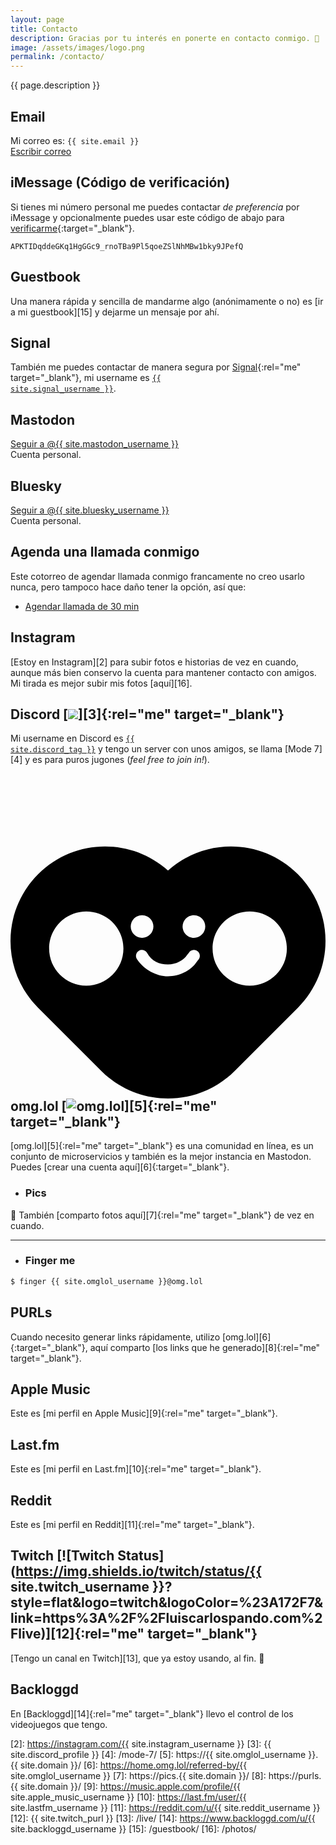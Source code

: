 ```yaml
---
layout: page
title: Contacto
description: Gracias por tu interés en ponerte en contacto conmigo. 🥰
image: /assets/images/logo.png
permalink: /contacto/
---
```


<p class="text-center">{{ page.description }}</p>

## <i class="fa-solid fa-envelope"></i> Email
Mi correo es: <code>{{ site.email }}</code><br>
<a href="mailto:{{ site.email }}" class="btn btn-primary btn-sm" data-toggle="tooltip" data-placement="top" title="Escribir correo">
<i class="fa-solid fa-pen-to-square"></i> Escribir correo
</a>

## <i class="fa-brands fa-apple"></i> iMessage (Código de verificación)
Si tienes mi número personal me puedes contactar _de preferencia_ por iMessage y opcionalmente puedes usar este código de abajo para [verificarme](https://support.apple.com/es-mx/118246){:target="_blank"}.

```
APKTIDqddeGKq1HgGGc9_rnoTBa9Pl5qoeZSlNhMBw1bky9JPefQ
```

## <i class="fa-solid fa-file-signature"></i> Guestbook
Una manera rápida y sencilla de mandarme algo (anónimamente o no) es [ir a mi guestbook][15] y dejarme un mensaje por ahí.

## <i class="fa-brands fa-signal-messenger"></i> Signal
También me puedes contactar de manera segura por [Signal][1]{:rel="me" target="_blank"}, mi username es <a href="https://signal.me/#eu/yXhJR9hhF1ntcOAnw5Cl6kLpsoxcYzyzFAtH-m4sLL1nZ8Ta_fBK_5lIcmQzHKyo" rel="me" target="_blank"><code>{{ site.signal_username }}</code></a>.

## <i class="fa-brands fa-mastodon"></i> Mastodon
<a rel="me" href="{{ site.mastodon_url }}" class="btn btn-primary btn-sm" data-toggle="tooltip" data-placement="top" title="Seguir a @{{ site.mastodon_username }} en Mastodon" target="_blank">
<i class="fa-brands fa-mastodon"></i> Seguir a @{{ site.mastodon_username }}
</a>
<br>
Cuenta personal.

## <i class="fa-brands fa-bluesky"></i> Bluesky
<a rel="me" href="{{ site.bluesky_url }}" class="btn btn-primary btn-sm" data-toggle="tooltip" data-placement="top" title="Seguir a @{{ site.bluesky_username }} en Bluesky" target="_blank">
<i class="fa-brands fa-bluesky"></i> Seguir a @{{ site.bluesky_username }}
</a>
<br>
Cuenta personal.

## <i class="fa-solid fa-calendar-days"></i> Agenda una llamada conmigo
Este cotorreo de agendar llamada conmigo francamente no creo usarlo nunca, pero tampoco hace daño tener la opción, así que:

<ul class="list-inline">
<li class="list-inline-item">
<a href="https://cal.com/luiscarlospando/30min" class="btn btn-primary btn-sm" data-toggle="tooltip" data-placement="top" title="Agendar llamada de 30 min" target="_blank"><i class="fa-solid fa-video"></i> Agendar llamada de 30 min</a>
</li>
</ul>

## <i class="fa-brands fa-instagram"></i> Instagram
[Estoy en Instagram][2] para subir fotos e historias de vez en cuando, aunque más bien conservo la cuenta para mantener contacto con amigos. Mi tirada es mejor subir mis fotos [aquí][16].

## <i class="fa-brands fa-discord"></i> Discord [![](https://dcbadge.limes.pink/api/shield/86571896581132288?style=flat&theme=discord-inverted)][3]{:rel="me" target="_blank"}
Mi username en Discord es <a href="{{ site.discord_profile }}" rel="me" target="_blank"><code>{{ site.discord_tag }}</code></a> y tengo un server con unos amigos, se llama [Mode 7][4] y es para puros jugones (_feel free to join in!_).

## <svg id="omglol-icon" viewBox="0 0 500 500" xmlns="http://www.w3.org/2000/svg"><path d="M 250 500 C 211.611 500 173.225 485.355 143.934 456.066 L 43.934 356.066 C -14.645 297.487 -14.645 202.514 43.934 143.935 C 100.532 87.337 191.104 85.422 250 138.191 C 308.898 85.423 399.47 87.339 456.066 143.935 C 514.645 202.514 514.645 297.487 456.066 356.066 L 356.066 456.066 C 326.777 485.355 288.389 500 250 500 Z M 179.245 262.013 C 179.245 229.449 152.847 203.051 120.283 203.051 C 87.719 203.051 61.321 229.449 61.321 262.013 C 61.321 294.577 87.719 320.975 120.283 320.975 C 152.847 320.975 179.245 294.577 179.245 262.013 Z M 438.679 262.013 C 438.679 229.449 412.281 203.051 379.717 203.051 C 347.153 203.051 320.755 229.449 320.755 262.013 C 320.755 294.577 347.153 320.975 379.717 320.975 C 412.281 320.975 438.679 294.577 438.679 262.013 Z M 208.843 209 C 198.899 209 190.841 217.058 190.841 226.998 C 190.841 236.942 198.899 245 208.843 245 C 218.783 245 226.841 236.942 226.841 226.998 C 226.841 217.058 218.783 209 208.843 209 Z M 291.161 209.037 C 281.217 209.037 273.159 217.095 273.159 227.035 C 273.159 236.979 281.217 245.037 291.161 245.037 C 301.101 245.037 309.159 236.979 309.159 227.035 C 309.159 217.095 301.101 209.037 291.161 209.037 Z M 203.661 265.526 C 199.217 268.249 197.823 274.056 200.545 278.5 C 211.949 295.681 231.878 306.105 249.84 306.105 C 258.902 306.105 269.168 303.619 277.366 299.2 C 281.46 296.994 285.838 293.868 289.368 290.545 C 292.874 287.243 297.559 280.437 297.559 280.437 C 297.972 279.996 297.559 280.437 297.559 280.437 C 301.351 276.866 301.53 270.896 297.959 267.102 C 294.387 263.309 288.417 263.13 284.623 266.702 C 284.623 266.702 284.209 267.143 284.623 266.702 C 284.623 266.702 279.06 274.334 276.434 276.807 C 273.83 279.26 271.466 280.947 268.415 282.59 C 262.325 285.873 256.683 287.237 249.84 287.237 C 235.989 287.237 224.104 282.26 216.632 268.641 C 213.91 264.198 208.102 262.803 203.659 265.526 L 203.661 265.526 Z" id="path26"></path></svg> omg.lol [![omg.lol](https://omg.8bitsqu.id/?user=mijo)][5]{:rel="me" target="_blank"}
[omg.lol][5]{:rel="me" target="_blank"} es una comunidad en línea, es un conjunto de microservicios y también es la mejor instancia en Mastodon. Puedes [crear una cuenta aquí][6]{:target="_blank"}.

 - ### <i class="fa-solid fa-camera"></i> Pics
🤫 También [comparto fotos aquí][7]{:rel="me" target="_blank"} de vez en cuando.

---

 - ### <i class="fa-solid fa-terminal"></i> Finger me
```bash
$ finger {{ site.omglol_username }}@omg.lol
```

## <i class="fa-solid fa-arrow-right-from-bracket"></i> PURLs
Cuando necesito generar links rápidamente, utilizo [omg.lol][6]{:target="_blank"}, aquí comparto [los links que he generado][8]{:rel="me" target="_blank"}.

## <i class="fa-brands fa-itunes-note"></i> Apple Music
Este es [mi perfil en Apple Music][9]{:rel="me" target="_blank"}.

## <i class="fa-brands fa-lastfm"></i> Last.fm
Este es [mi perfil en Last.fm][10]{:rel="me" target="_blank"}.

## <i class="fa-brands fa-reddit"></i> Reddit
Este es [mi perfil en Reddit][11]{:rel="me" target="_blank"}.

## <i class="fa-brands fa-twitch"></i> Twitch [![Twitch Status](https://img.shields.io/twitch/status/{{ site.twitch_username }}?style=flat&logo=twitch&logoColor=%23A172F7&link=https%3A%2F%2Fluiscarlospando.com%2Flive)][12]{:rel="me" target="_blank"}
[Tengo un canal en Twitch][13], que ya estoy usando, al fin. 🎉

## <i class="fa-solid fa-gamepad"></i> Backloggd
En [Backloggd][14]{:rel="me" target="_blank"} llevo el control de los videojuegos que tengo.

[1]: https://signal.me/#eu/yXhJR9hhF1ntcOAnw5Cl6kLpsoxcYzyzFAtH-m4sLL1nZ8Ta_fBK_5lIcmQzHKyo
[2]: https://instagram.com/{{ site.instagram_username }}
[3]: {{ site.discord_profile }}
[4]: /mode-7/
[5]: https://{{ site.omglol_username }}.{{ site.domain }}/
[6]: https://home.omg.lol/referred-by/{{ site.omglol_username }}
[7]: https://pics.{{ site.domain }}/
[8]: https://purls.{{ site.domain }}/
[9]: https://music.apple.com/profile/{{ site.apple_music_username }}
[10]: https://last.fm/user/{{ site.lastfm_username }}
[11]: https://reddit.com/u/{{ site.reddit_username }}
[12]: {{ site.twitch_purl }}
[13]: /live/
[14]: https://www.backloggd.com/u/{{ site.backloggd_username }}
[15]: /guestbook/
[16]: /photos/
